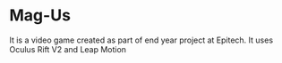 # Mag-Us
It is a video game created as part of end year project at Epitech. It uses Oculus Rift V2 and Leap Motion
